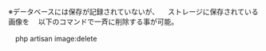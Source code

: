 <!-- 画像の削除コマンドを独自作成 -->
※データベースには保存が記録されていないが、
　ストレージに保存されている画像を
　以下のコマンドで一斉に削除する事が可能。

　php artisan image:delete


<!-- 画像の削除タスクを登録 -->
<!-- ※上記の画像削除コマンドを以下の通りにスケジュール化済み。

　時間帯：毎日0時00分　
　コマンド： php artisan image:delete -->